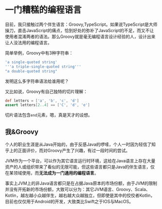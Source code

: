 # 一门糟糕的编程语言

目前，我只接触过两个伴生语言：Groovy,TypeScript。如果说TypeScript是大师操刀，直击JavaScript的痛点，恰到好处的弥补了JavaScript的不足，而又不让使用者混淆两者的语法。那么Groovy就是毫无编程语言设计经验的人，设计出来让人没法用的编程语言。

简单举例，Groovy中有3种字符串：

```groovy
'a single-quoted string'
'''a triple-single-quoted string'''
"a double-quoted string"
```

发明这么多字符串语法给谁用呢？

又比如说，Groovy有自己独特的切片理解：

```groovy
def letters = ['a', 'b', 'c', 'd']      
assert letters[2..4] == ['C', 'd', 'e']  
```

切片语法包含`end`元素，嗯，真是天才的设想。

## 我&Groovy

个人的职业生涯是从Java开始的，由于反感Java的啰嗦，个人一时因为轻信了知乎上的正面评价，而对Groovy产生了兴趣，有过一段时间的尝试。

JVM作为一个平台，可以作为其它语言运行时环境，这给在Java语言上存在大量资产的人或组织带来了看似的无限可能，但这些语言都只是Java的伴生语言，仅在某领域使用，而**无法成为一门通用的编程语言**。

事实上JVM上的非Java语言都只是在占据Java原本的市场份额，由于JVM的限制并没有开拓新的市场份额，大致可以分为：其它JVM语言、Groovy、Scala、Kotlin，越左越小众越伴生，越右越大众越独立，但即使是其中的佼佼者Kotlin，目前也仅仅用于Android的开发，大致类比Swift之于IOS与MacOS。
